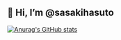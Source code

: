 ## 👋 Hi, I’m @sasakihasuto

<!---
sasakihasuto/sasakihasuto is a ✨ special ✨ repository because its `README.md` (this file) appears on your GitHub profile.
You can click the Preview link to take a look at your changes.
--->

[![Anurag's GitHub stats](https://github-readme-stats.vercel.app/api?username=sasakihasuto&count_private=true)](https://github.com/sasakihasuto/github-readme-stats)
